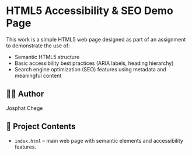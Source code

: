 # HTML5 Accessibility & SEO Demo Page

This work is a simple HTML5 web page designed as part of an assignment to demonstrate the use of:

- Semantic HTML5 structure
- Basic accessibility best practices (ARIA labels, heading hierarchy)
- Search engine optimization (SEO) features using metadata and meaningful content

## 👨‍💻 Author
Josphat Chege

## 📁 Project Contents
- `index.html` – main web page with semantic elements and accessibility features.

